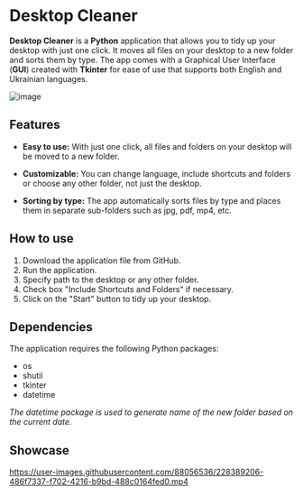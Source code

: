 # Desktop Cleaner

**Desktop Cleaner** is a **Python** application that allows you to tidy up your desktop with just one click. It moves all files on your desktop to a new folder and sorts them by type. The app comes with a Graphical User Interface (**GUI**) created with **Tkinter** for ease of use that supports both English and Ukrainian languages.

![image](https://user-images.githubusercontent.com/88056536/228389587-5563116b-4841-40b9-87ec-e50d861e7079.png)


## Features

- **Easy to use:** With just one click, all files and folders on your desktop will be moved to a new folder.

- **Customizable:** You can change language, include shortcuts and folders or choose any other folder, not just the desktop.

- **Sorting by type:** The app automatically sorts files by type and places them in separate sub-folders such as jpg, pdf, mp4, etc.

## How to use

1. Download the application file from GitHub.
2. Run the application.
3. Specify path to the desktop or any other folder.
4. Check box "Include Shortcuts and Folders" if necessary.
5. Click on the "Start" button to tidy up your desktop.

## Dependencies
The application requires the following Python packages:

- os
- shutil
- tkinter
- datetime 

*The datetime package is used to generate name of the new folder based on the current date.*

## Showcase

https://user-images.githubusercontent.com/88056536/228389206-486f7337-f702-4216-b9bd-488c0164fed0.mp4

